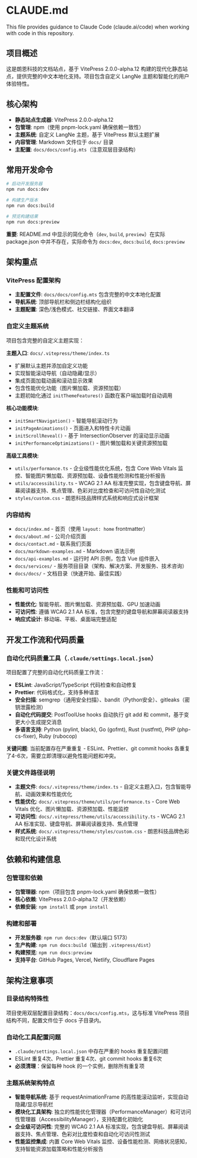 # CLAUDE.md

This file provides guidance to Claude Code (claude.ai/code) when working with code in this repository.

## 项目概述

这是朗恩科技的文档站点，基于 VitePress 2.0.0-alpha.12 构建的现代化静态站点，提供完整的中文本地化支持。项目包含自定义 LangNe 主题和智能化的用户体验特性。

## 核心架构

- **静态站点生成器**: VitePress 2.0.0-alpha.12
- **包管理**: npm（使用 pnpm-lock.yaml 确保依赖一致性）
- **主题系统**: 自定义 LangNe 主题，基于 VitePress 默认主题扩展
- **内容管理**: Markdown 文件位于 `docs/` 目录
- **主配置**: `docs/docs/config.mts`（注意双层目录结构）

## 常用开发命令

```bash
# 启动开发服务器
npm run docs:dev

# 构建生产版本
npm run docs:build

# 预览构建结果
npm run docs:preview
```

**重要**: README.md 中显示的简化命令（`dev`, `build`, `preview`）在实际 package.json 中并不存在，实际命令为 `docs:dev`, `docs:build`, `docs:preview`

## 架构重点

### VitePress 配置架构
- **主配置文件**: `docs/docs/config.mts` 包含完整的中文本地化配置
- **导航系统**: 顶部导航栏和侧边栏结构化组织
- **主题配置**: 深色/浅色模式、社交链接、界面文本翻译

### 自定义主题系统
项目包含完整的自定义主题实现：

**主题入口**: `docs/.vitepress/theme/index.ts`
- 扩展默认主题并添加自定义功能
- 实现智能滚动导航（自动隐藏/显示）
- 集成页面加载动画和滚动显示效果
- 包含性能优化功能（图片懒加载、资源预加载）
- 主题初始化通过 `initThemeFeatures()` 函数在客户端加载时自动调用

**核心功能模块**:
- `initSmartNavigation()` - 智能导航滚动行为
- `initPageAnimations()` - 页面进入和特性卡片动画
- `initScrollReveal()` - 基于 IntersectionObserver 的滚动显示动画
- `initPerformanceOptimizations()` - 图片懒加载和关键资源预加载

**高级工具模块**:
- `utils/performance.ts` - 企业级性能优化系统，包含 Core Web Vitals 监控、智能图片懒加载、资源预加载、设备性能检测和性能分析报告
- `utils/accessibility.ts` - WCAG 2.1 AA 标准完整实现，包含键盘导航、屏幕阅读器支持、焦点管理、色彩对比度检查和可访问性自动化测试
- `styles/custom.css` - 朗恩科技品牌样式系统和响应式设计框架

### 内容结构
- `docs/index.md` - 首页（使用 `layout: home` frontmatter）
- `docs/about.md` - 公司介绍页面
- `docs/contact.md` - 联系我们页面
- `docs/markdown-examples.md` - Markdown 语法示例
- `docs/api-examples.md` - 运行时 API 示例，包含 Vue 组件嵌入
- `docs/services/` - 服务项目目录（架构、解决方案、开发服务、技术咨询）
- `docs/docs/` - 文档目录（快速开始、最佳实践）

### 性能和可访问性
- **性能优化**: 智能导航、图片懒加载、资源预加载、GPU 加速动画
- **可访问性**: 遵循 WCAG 2.1 AA 标准，包含完整的键盘导航和屏幕阅读器支持
- **响应式设计**: 移动端、平板、桌面端完整适配

## 开发工作流和代码质量

### 自动化代码质量工具（`.claude/settings.local.json`）
项目配置了完整的自动化代码质量工作流：
- **ESLint**: JavaScript/TypeScript 代码检查和自动修复
- **Prettier**: 代码格式化，支持多种语言
- **安全扫描**: semgrep（通用安全扫描）、bandit（Python安全）、gitleaks（密钥泄露检测）
- **自动化代码提交**: PostToolUse hooks 自动执行 git add 和 commit，基于变更大小生成提交消息
- **多语言支持**: Python (pylint, black), Go (gofmt), Rust (rustfmt), PHP (php-cs-fixer), Ruby (rubocop)

**关键问题**: 当前配置存在严重重复 - ESLint、Prettier、git commit hooks 各重复了4-6次，需要立即清理以避免性能问题和冲突。

### 关键文件路径说明
- **主题文件**: `docs/.vitepress/theme/index.ts` - 自定义主题入口，包含智能导航、动画效果和性能优化
- **性能优化**: `docs/.vitepress/theme/utils/performance.ts` - Core Web Vitals 优化、图片懒加载、资源预加载、性能监控
- **可访问性**: `docs/.vitepress/theme/utils/accessibility.ts` - WCAG 2.1 AA 标准实现、键盘导航、屏幕阅读器支持、焦点管理
- **样式系统**: `docs/.vitepress/theme/styles/custom.css` - 朗恩科技品牌色彩和现代化设计系统

## 依赖和构建信息

### 包管理和依赖
- **包管理器**: npm（项目包含 pnpm-lock.yaml 确保依赖一致性）
- **核心依赖**: VitePress 2.0.0-alpha.12（开发依赖）
- **依赖安装**: `npm install` 或 `pnpm install`

### 构建和部署
- **开发服务器**: `npm run docs:dev`（默认端口 5173）
- **生产构建**: `npm run docs:build`（输出到 `.vitepress/dist`）
- **构建预览**: `npm run docs:preview`
- **支持平台**: GitHub Pages, Vercel, Netlify, Cloudflare Pages

## 架构注意事项

### 目录结构特殊性
项目使用双层配置目录结构：`docs/docs/config.mts`，这与标准 VitePress 项目结构不同，配置文件位于 docs 子目录内。

### 自动化工具配置问题
- `.claude/settings.local.json` 中存在严重的 hooks 重复配置问题
- ESLint 重复4次、Prettier 重复4次、git commit hooks 重复6次
- **必须清理**：保留每种 hook 的一个实例，删除所有重复项

### 主题系统架构特点
- **智能导航系统**: 基于 requestAnimationFrame 的高性能滚动监听，实现自动隐藏/显示导航栏
- **模块化工具架构**: 独立的性能优化管理器（PerformanceManager）和可访问性管理器（AccessibilityManager），支持配置化初始化
- **企业级可访问性**: 完整的 WCAG 2.1 AA 标准实现，包含键盘导航、屏幕阅读器支持、焦点管理、色彩对比度检查和自动化可访问性测试
- **性能监控集成**: 内置 Core Web Vitals 监控、设备性能检测、网络状况感知，支持智能资源加载策略和性能分析报告